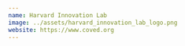 ```yaml
---
name: Harvard Innovation Lab
image: ../assets/harvard_innovation_lab_logo.png
website: https://www.coved.org
---
```

